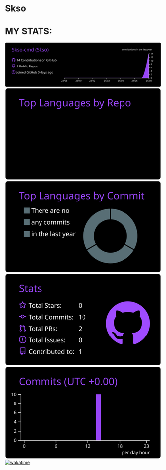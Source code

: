 # Skso





# MY STATS:


[![](https://raw.githubusercontent.com/Skso-cmd/Skso/master/profile-summary-card-output/midnight_purple/0-profile-details.svg)](https://github.com/vn7n24fzkq/github-profile-summary-cards)
[![](https://raw.githubusercontent.com/Skso-cmd/Skso/master/profile-summary-card-output/midnight_purple/1-repos-per-language.svg)](https://github.com/vn7n24fzkq/github-profile-summary-cards) [![](https://raw.githubusercontent.com/Skso-cmd/Skso/master/profile-summary-card-output/midnight_purple/2-most-commit-language.svg)](https://github.com/vn7n24fzkq/github-profile-summary-cards)
[![](https://raw.githubusercontent.com/Skso-cmd/Skso/master/profile-summary-card-output/midnight_purple/3-stats.svg)](https://github.com/vn7n24fzkq/github-profile-summary-cards) [![](https://raw.githubusercontent.com/Skso-cmd/Skso/master/profile-summary-card-output/midnight_purple/4-productive-time.svg)](https://github.com/vn7n24fzkq/github-profile-summary-cards)
[![wakatime](https://wakatime.com/badge/user/52636d89-52cb-4792-b60a-63d479494ca6.svg)](https://wakatime.com/@52636d89-52cb-4792-b60a-63d479494ca6)
